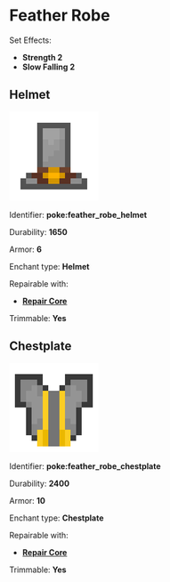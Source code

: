 # Feather Robe

Set Effects:

* **Strength 2**
* **Slow Falling 2**

## Helmet

![poke\_feather\_robe\_hat](https://github.com/ItsMePok/PFE/blob/wikiAssets/wikiMain/feather_robe_hat.png?raw=true)

Identifier: **poke:feather\_robe\_helmet**

Durability: **1650**

Armor: **6**

Enchant type: **Helmet**

Repairable with:

* [**Repair Core**](https://pfewiki.gitbook.io/home/items/cores/repair-core)

Trimmable: **Yes**

## Chestplate

![poke\_feather\_robe\_chestplate](https://github.com/ItsMePok/PFE/blob/wikiAssets/wikiMain/feather_robe_chestplate.png?raw=true)

Identifier: **poke:feather\_robe\_chestplate**

Durability: **2400**

Armor: **10**

Enchant type: **Chestplate**

Repairable with:

* [**Repair Core**](https://pfewiki.gitbook.io/home/items/cores/repair-core)

Trimmable: **Yes**
